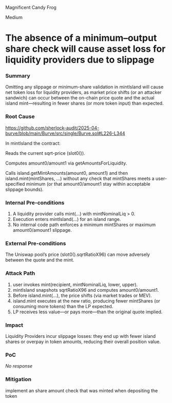 Magnificent Candy Frog

Medium

# The absence of a minimum–output  share check will cause asset loss for liquidity providers due to slippage

### Summary

Omitting any slippage or minimum-share validation in mintIsland will cause net token loss for liquidity providers, as market price shifts (or an attacker sandwich) can occur between the on-chain price quote and the actual island mint—resulting in fewer shares (or more token input) than expected.



### Root Cause

https://github.com/sherlock-audit/2025-04-burve/blob/main/Burve/src/single/Burve.sol#L226-L344

In mintIsland the contract:

Reads the current sqrt-price (slot0()).

Computes amount0/amount1 via getAmountsForLiquidity.

Calls island.getMintAmounts(amount0, amount1) and then island.mint(mintShares, …)
without any check that mintShares meets a user-specified minimum (or that amount0/amount1 stay within acceptable slippage bounds).



### Internal Pre-conditions

1. A liquidity provider calls mint(...) with mintNominalLiq > 0.
2. Execution enters mintIsland(...) for an island range.
3. No internal code path enforces a minimum mintShares or maximum amount0/amount1 slippage.


### External Pre-conditions

The Uniswap pool’s price (slot0().sqrtRatioX96) can move adversely between the quote and the mint.

### Attack Path

1. user invokes mint(recipient, mintNominalLiq, lower, upper).
2. mintIsland snapshots sqrtRatioX96 and computes amount0/amount1.
3. Before island.mint(...), the price shifts (via market trades or MEV).
4. island.mint executes at the new ratio, producing fewer mintShares (or consuming more tokens) than the LP expected.
5. LP receives less value—or pays more—than the original quote implied.



### Impact

Liquidity Providers incur slippage losses: they end up with fewer island shares or overpay in token amounts, reducing their overall position value.

### PoC

_No response_

### Mitigation

implement an share amount check that was minted when depositing the token
